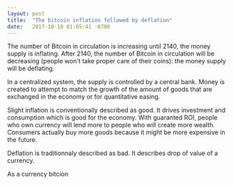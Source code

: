 ```yaml
---
layout: post
title:  "The bitcoin inflation followed by deflation"
date:   2017-10-18 01:05:41 -0700
---
```


The number of Bitcoin in circulation is increasing until 2140, the money supply is inflating. After 2140, the number of Bitcoin in circulation will be decreasing (people won't take proper care of their coins): the money supply will be deflating.

In a centralized system, the supply is controlled by a central bank. Money is created to attempt to match the growth of the amount of goods that are exchanged in the economy or for quantitative easing.

Slight inflation is conventionally described as good. It drives investment and consumption which is good for the economy. With guaranted ROI, people who own currency will lend more to people who will create more wealth. Consumers actually buy more goods because it might be more expensive in the future.

Deflation is traditionnaly described as bad. It describes drop of value of a currency.

As a currency bitcion
